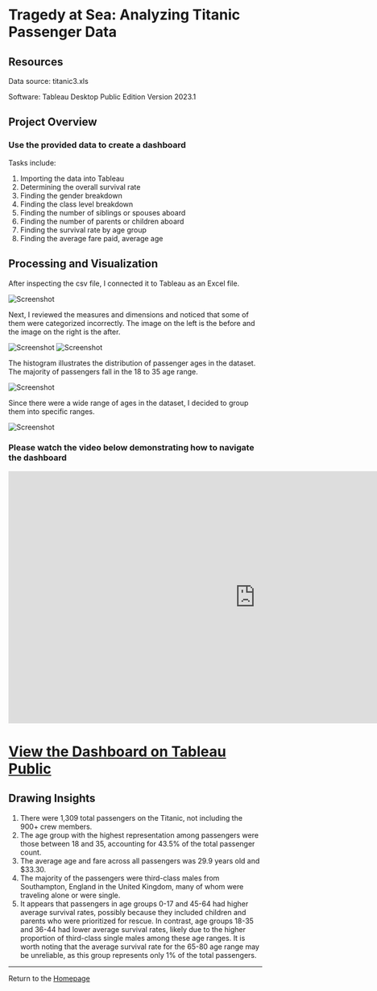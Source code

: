 # Tragedy at Sea: Analyzing Titanic Passenger Data

## Resources
Data source: titanic3.xls

Software: Tableau Desktop Public Edition Version 2023.1

## Project Overview
### Use the provided data to create a dashboard

Tasks include:

1. Importing the data into Tableau
2. Determining the overall survival rate
3. Finding the gender breakdown
4. Finding the class level breakdown
5. Finding the number of siblings or spouses aboard
6. Finding the number of parents or children aboard
3. Finding the survival rate by age group
4. Finding the average fare paid, average age


## Processing and Visualization
After inspecting the csv file, I connected it to Tableau as an Excel file. 

![Screenshot](Images/connect.png)

Next, I reviewed the measures and dimensions and noticed that some of them were categorized incorrectly. The image on the left is the before and the image on the right is the after.

![Screenshot](Images/md1.png)   ![Screenshot](Images/md2.png)

The histogram illustrates the distribution of passenger ages in the dataset. The majority of passengers fall in the 18 to 35 age range.

![Screenshot](Images/hist.png)

Since there were a wide range of ages in the dataset, I decided to group them into specific ranges.

![Screenshot](Images/age_groups.png)

### Please watch the video below demonstrating how to navigate the dashboard

<iframe width="980" height="500" src="https://www.youtube.com/embed/pBy1zgt0XPc" title="YouTube video player" frameborder="0" allow="accelerometer; autoplay; clipboard-write; encrypted-media; gyroscope; picture-in-picture; web-share" allowfullscreen></iframe>

<h1><u style="text-decoration: none"><a href="https://public.tableau.com/views/TragedyatSeaAnalyzingTitanicPassengerData/Dashboard1?:language=en-US&:display_count=n&:origin=viz_share_link" target="_blank">View the Dashboard on Tableau Public</a></u></h1>


## Drawing Insights

1. There were 1,309 total passengers on the Titanic, not including the 900+ crew members.
2. The age group with the highest representation among passengers were those between 18 and 35, accounting for 43.5% of the total passenger count.
2. The average age and fare across all passengers was 29.9 years old and $33.30.
3. The majority of the passengers were third-class males from Southampton, England in the United Kingdom, many of whom were traveling alone or were single.
4. It appears that passengers in age groups 0-17 and 45-64 had higher average survival rates, possibly because they included children and parents who were prioritized for rescue. In contrast, age groups 18-35 and 36-44 had lower average survival rates, likely due to the higher proportion of third-class single males among these age ranges. It is worth noting that the average survival rate for the 65-80 age range may be unreliable, as this group represents only 1% of the total passengers.

---
Return to the [Homepage](https://kenlo94.github.io/)
